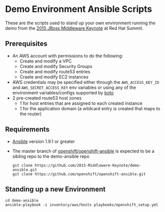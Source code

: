 # Demo Environment Ansible Scripts

These are the scripts used to stand up your own environment running the demo from the
[2015 JBoss Middleware Keynote](https://www.youtube.com/watch?v=wWNVpFibayA) at Red Hat Summit.

## Prerequisites

- An AWS account with permissions to do the following:
  - Create and modify a VPC
  - Create and modify Security Groups
  - Create and modify route53 entries
  - Craete and modify EC2 instances
- AWS credentials may be specified either through the `AWS_ACCESS_KEY_ID` and `AWS_SECRET_ACCESS_KEY` env variables or using any of the environment variables/configs supported by [boto](http://boto.readthedocs.org/en/latest/boto_config_tut.html)
- 2 pre-created route53 host zones
  - 1 for host entries that are assigned to each created instance
  - 1 for the application domain (a wildcard entry is created that maps to the
    router)

## Requirements

- [Ansible](https://github.com/ansible/ansible) version 1.9.1 or greater
- The master branch of [openshift/openshift-ansible](https://github.com/openshift/openshift-ansible) is expected to be a sibling
  repo to the demo-ansible repo

  ```
  git clone https://github.com/2015-Middleware-Keynote/demo-ansible.git
  git clone https://github.com/openshift/openshift-ansible.git
  ```

## Standing up a new Environment

```
cd demo-ansible
ansible-playbook -i inventory/aws/hosts playbooks/openshift_setup.yml
```
